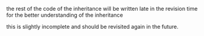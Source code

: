 the rest of the code of the inheritance will be written late in the revision time for the better understanding of the inheritance 

this is slightly incomplete and should be revisited again in the future.